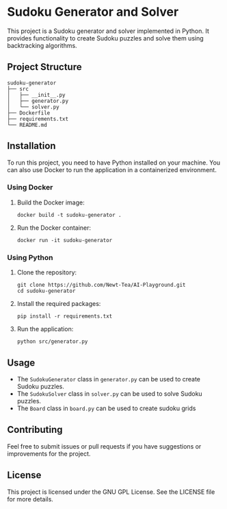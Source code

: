# Sudoku Generator and Solver

This project is a Sudoku generator and solver implemented in Python. It provides functionality to create Sudoku puzzles and solve them using backtracking algorithms.

## Project Structure

```
sudoku-generator
├── src
│   ├── __init__.py
│   ├── generator.py
│   └── solver.py
├── Dockerfile
├── requirements.txt
└── README.md
```

## Installation

To run this project, you need to have Python installed on your machine. You can also use Docker to run the application in a containerized environment.

### Using Docker

1. Build the Docker image:

   ```
   docker build -t sudoku-generator .
   ```

2. Run the Docker container:

   ```
   docker run -it sudoku-generator
   ```

### Using Python

1. Clone the repository:

   ```
   git clone https://github.com/Newt-Tea/AI-Playground.git
   cd sudoku-generator
   ```

2. Install the required packages:

   ```
   pip install -r requirements.txt
   ```

3. Run the application:

   ```
   python src/generator.py
   ```

## Usage

- The `SudokuGenerator` class in `generator.py` can be used to create Sudoku puzzles.
- The `SudokuSolver` class in `solver.py` can be used to solve Sudoku puzzles.
- The `Board` class in `board.py` can be used to create sudoku grids

## Contributing

Feel free to submit issues or pull requests if you have suggestions or improvements for the project.

## License

This project is licensed under the GNU GPL License. See the LICENSE file for more details.